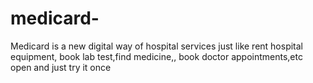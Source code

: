 # medicard-
Medicard is a new digital way of hospital services just like rent hospital equipment, book lab test,find medicine,, book doctor appointments,etc
open and just try it once

